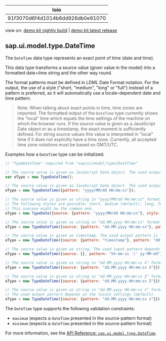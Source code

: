 <!-- loio91f3070d6f4d1014b6dd926db0e91070 -->

| loio |
| -----|
| 91f3070d6f4d1014b6dd926db0e91070 |

<div id="loio">

view on: [demo kit nightly build](https://openui5nightly.hana.ondemand.com/#/topic/91f3070d6f4d1014b6dd926db0e91070) | [demo kit latest release](https://openui5.hana.ondemand.com/#/topic/91f3070d6f4d1014b6dd926db0e91070)</div>

## sap.ui.model.type.DateTime

The `DateTime` data type represents an exact point of time \(date and time\).

This data type transforms a source value \(given value in the model\) into a formatted date+time string and the other way round.

The format patterns must be defined in LDML Date Format notation. For the output, the use of a style \("short, "medium", "long" or "full"\) instead of a pattern is preferred, as it will automatically use a locale-dependent date and time pattern.

> Note:
> When talking about exact points in time, time zones are imported. The formatted output of the `DateTime` type currently shows the "local" time which equals the time settings of the machine on which the browser runs. If the source value is given as a JavaScript Date object or as a timestamp, the exact moment is sufficiently defined. For string source values this value is interpreted in "local" time if it does not explicitly have a time zone. Currently, all accepted time zone notations must be based on GMT/UTC.
> 
> 

Examples how a `DateTime` type can be initialized:

``` js
// "TypeDateTime" required from "sap/ui/model/type/DateTime"

// The source value is given as JavaScript Date object. The used output pattern depends on the locale settings (default).
var oType = new TypeDateTime();

// The source value is given as JavaScript Date object. The used output pattern is "yyyy/MM/dd HH:mm:ss": e.g. 2011/04/11 09:11:27
oType = new TypeDateTime({pattern: "yyyy/MM/dd HH:mm:ss"}); 

// The source value is given as string in "yyyy/MM/dd HH:mm:ss" format. The used output style is "full". The styles are language dependent.
// The following styles are possible: short, medium (default), long, full
// This usecase might be the common one.
oType = new TypeDate({source: {pattern: "yyyy/MM/dd HH:mm:ss"}, style: "full"}); 

// The source value is given as string in "dd.MM.yyyy HH:mm:ss" format (no timezone given). The used output pattern is "MMMM d, yyyy, HH:mm:ss.SSS": e.g. August 22, 2043, 18:48:48.374
oType = new TypeDateTime({source: {pattern: "dd.MM.yyyy HH:mm:ss"}, pattern: "MMMM d, yyyy, HH:mm:ss.SSS"});

// The source value is given as timestamp. The used output pattern is "dd.MM.yyyy HH:mm": e.g. 22.12.2010 13:15
oType = new TypeDateTime({source: {pattern: "timestamp"}, pattern: "dd.MMM.yyyy HH:mm"}); 

// The source value is given as string. The used input pattern depends on the locale settings (default). The used output pattern is "hh-mm-ss '/' yy-MM-dd": e.g. 06-48-48 / 43-08-22
oType = new TypeDateTime({source: {}, pattern: "hh-mm-ss '/' yy-MM-dd"}); 

// The source value is given as string in "dd.MM.yyyy HH:mm:ss X" format (timezone is defined in ISO8601 format, e.g. "+02:00"). The used output pattern depends on the locale settings (default).
oType = new TypeDateTime({source: {pattern: "dd.MM.yyyy HH:mm:ss X"}});

// The source value is given as string in "dd.MM.yyyy HH:mm:ss Z" format (timezone is defined in RFC822 format, e.g. "+0200"). The used output pattern depends on the locale settings (default).
oType = new TypeDateTime({source: {pattern: "dd.MM.yyyy HH:mm:ss Z"}});

// The source value is given as string in "dd.MM.yyyy HH:mm:ss z" format (timezone is currently defined as e.g. "GMT+02:00", "UTC+02:00", "UT+02:00" or "Z" (shortcut for "UTC+00:00")).
// The used output pattern depends on the locale settings (default).
oType = new TypeDateTime({source: {pattern: "dd.MM.yyyy HH:mm:ss z"}});
```

The `DateTime` type supports the following validation constraints:

-   `maximum` \(expects a `dateTime` presented in the source-pattern format\)
-   `minimum` \(expects a `dateTime` presented in the source-pattern format\)

For more information, see the [API Reference: `sap.ui.model.type.DateTime`](https://openui5.hana.ondemand.com/#/api/sap.ui.model.type.DateTime).

